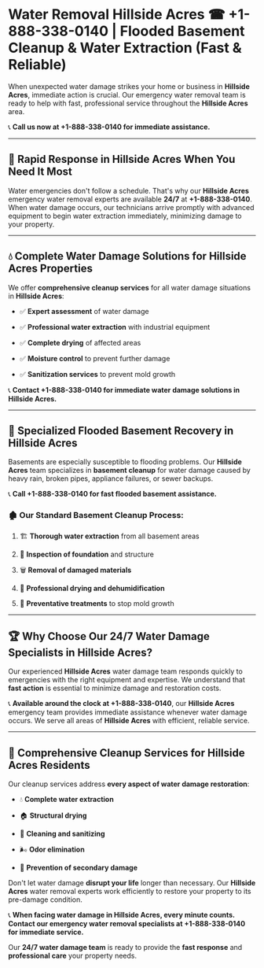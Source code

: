 # Water Removal Hillside Acres ☎ +1-888-338-0140 | Flooded Basement Cleanup & Water Extraction (Fast & Reliable)

When unexpected water damage strikes your home or business in **Hillside Acres**, immediate action is crucial. Our emergency water removal team is ready to help with fast, professional service throughout the **Hillside Acres** area. 

📞 **Call us now at +1-888-338-0140 for immediate assistance.**
---
## 🚀 Rapid Response in Hillside Acres When You Need It Most
Water emergencies don't follow a schedule. That's why our **Hillside Acres** emergency water removal experts are available **24/7** at **+1-888-338-0140**. When water damage occurs, our technicians arrive promptly with advanced equipment to begin water extraction immediately, minimizing damage to your property.
---
## 💧 Complete Water Damage Solutions for Hillside Acres Properties
We offer **comprehensive cleanup services** for all water damage situations in **Hillside Acres**:
- ✅ **Expert assessment** of water damage  
- ✅ **Professional water extraction** with industrial equipment  
- ✅ **Complete drying** of affected areas  
- ✅ **Moisture control** to prevent further damage  
- ✅ **Sanitization services** to prevent mold growth  
📞 **Contact +1-888-338-0140 for immediate water damage solutions in Hillside Acres.**
---
## 🌊 Specialized Flooded Basement Recovery in Hillside Acres
Basements are especially susceptible to flooding problems. Our **Hillside Acres** team specializes in **basement cleanup** for water damage caused by heavy rain, broken pipes, appliance failures, or sewer backups. 
📞 **Call +1-888-338-0140 for fast flooded basement assistance.**
### 🏚️ Our Standard Basement Cleanup Process:
1. 🏗️ **Thorough water extraction** from all basement areas  
2. 🔎 **Inspection of foundation** and structure  
3. 🗑️ **Removal of damaged materials**  
4. 💨 **Professional drying and dehumidification**  
5. 🚫 **Preventative treatments** to stop mold growth  
---
## 🏆 Why Choose Our 24/7 Water Damage Specialists in Hillside Acres?
Our experienced **Hillside Acres** water damage team responds quickly to emergencies with the right equipment and expertise. We understand that **fast action** is essential to minimize damage and restoration costs.
📞 **Available around the clock at +1-888-338-0140**, our **Hillside Acres** emergency team provides immediate assistance whenever water damage occurs. We serve all areas of **Hillside Acres** with efficient, reliable service.
---
## 🧹 Comprehensive Cleanup Services for Hillside Acres Residents
Our cleanup services address **every aspect of water damage restoration**:
- 💧 **Complete water extraction**  
- 🏠 **Structural drying**  
- 🧼 **Cleaning and sanitizing**  
- 🌬️ **Odor elimination**  
- 🚫 **Prevention of secondary damage**  
Don't let water damage **disrupt your life** longer than necessary. Our **Hillside Acres** water removal experts work efficiently to restore your property to its pre-damage condition.
📞 **When facing water damage in Hillside Acres, every minute counts. Contact our emergency water removal specialists at +1-888-338-0140 for immediate service.**
Our **24/7 water damage team** is ready to provide the **fast response** and **professional care** your property needs.
